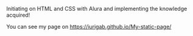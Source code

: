 Initiating on HTML and CSS with Alura and implementing the knowledge acquired!

You can see my page on https://iurigab.github.io/My-static-page/
